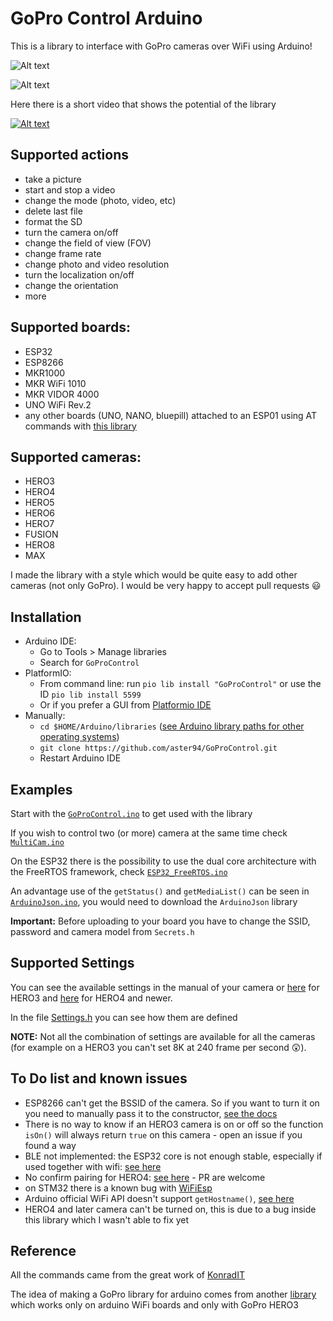 # GoPro Control Arduino

This is a library to interface with GoPro cameras over WiFi using Arduino!

![Alt text](/extras/gopro3_and_nodemcu.jpg?raw=true "GoPro3")

![Alt text](/extras/gopros_and_esps.jpg?raw=true "GoPro4")

Here there is a short video that shows the potential of the library

[![Alt text](https://img.youtube.com/vi/PuM-ZQ2tMW0/0.jpg)](https://www.youtube.com/watch?v=PuM-ZQ2tMW0)

## Supported actions

- take a picture
- start and stop a video
- change the mode (photo, video, etc)
- delete last file
- format the SD
- turn the camera on/off
- change the field of view (FOV)
- change frame rate
- change photo and video resolution
- turn the localization on/off
- change the orientation
- more

## Supported boards:

- ESP32
- ESP8266
- MKR1000
- MKR WiFi 1010
- MKR VIDOR 4000
- UNO WiFi Rev.2
- any other boards (UNO, NANO, bluepill) attached to an ESP01 using AT commands with [this library](https://github.com/bportaluri/WiFiEsp)

## Supported cameras:

- HERO3
- HERO4
- HERO5
- HERO6
- HERO7
- FUSION
- HERO8
- MAX

I made the library with a style which would be quite easy to add other cameras (not only GoPro). I would be very happy to accept pull requests 😃

## Installation

- Arduino IDE:
	- Go to Tools > Manage libraries
	- Search for `GoProControl`
- PlatformIO:
	- From command line: run `pio lib install "GoProControl"` or use the ID `pio lib install 5599`
	- Or if you prefer a GUI from [Platformio IDE](https://docs.platformio.org/en/latest/librarymanager/)
- Manually:
	- `cd $HOME/Arduino/libraries` ([see Arduino library paths for other operating systems](https://www.arduino.cc/en/hacking/libraries))
	- `git clone https://github.com/aster94/GoProControl.git`
	- Restart Arduino IDE

## Examples

Start with the [`GoProControl.ino`](examples/GoProControl/GoProControl.ino) to get used with the library

If you wish to control two (or more) camera at the same time check [`MultiCam.ino`](examples/MultiCam/MultiCam.ino)

On the ESP32 there is the possibility to use the dual core architecture with the FreeRTOS framework, check [`ESP32_FreeRTOS.ino`](examples/ESP32_FreeRTOS/ESP32_FreeRTOS.ino)

An advantage use of the `getStatus()` and `getMediaList()` can be seen in [`ArduinoJson.ino`](examples/ArduinoJson/ArduinoJson.ino), you would need to download the `ArduinoJson` library

**Important:** Before uploading to your board you have to change the SSID, password and camera model from `Secrets.h`

## Supported Settings

You can see the available settings in the manual of your camera or [here](https://github.com/KonradIT/goprowifihack/blob/master/HERO3/Framerates-Resolutions.md) for HERO3 and [here](https://github.com/KonradIT/goprowifihack/blob/master/HERO4/Framerates-Resolutions.md) for HERO4 and newer.

In the file [Settings.h](src/Settings.h) you can see how them are defined

**NOTE:** Not all the combination of settings are available for all the cameras (for example on a HERO3 you can't set 8K at 240 frame per second 😲).

## To Do list and known issues

- ESP8266 can't get the BSSID of the camera. So if you want to turn it on you need to manually pass it to the constructor, [see the docs](https://arduino-esp8266.readthedocs.io/en/latest/esp8266wifi/station-class.html#bssid)
- There is no way to know if an HERO3 camera is on or off so the function `isOn()` will always return `true` on this camera - open an issue if you found a way
- BLE not implemented: the ESP32 core is not enough stable, especially if used together with wifi: [see here](https://github.com/espressif/arduino-esp32/issues?utf8=%E2%9C%93&q=is%3Aissue+is%3Aopen+ble)
- No confirm pairing for HERO4: [see here](https://github.com/KonradIT/goprowifihack/blob/master/HERO4/WifiCommands.md#code-pairing) - PR are welcome
- on STM32 there is a known bug with [WiFiEsp](https://github.com/bportaluri/WiFiEsp/pull/179)
- Arduino official WiFi API doesn't support `getHostname()`, [see here](https://github.com/arduino-libraries/WiFiNINA/issues/57)
- HERO4 and later camera can't be turned on, this is due to a bug inside this library which I wasn't able to fix yet

## Reference

All the commands came from the great work of [KonradIT](https://github.com/KonradIT/goprowifihack)

The idea of making a GoPro library for arduino comes from another [library](https://github.com/agdl/GoPRO) which works only on arduino WiFi boards and only with GoPro HERO3
